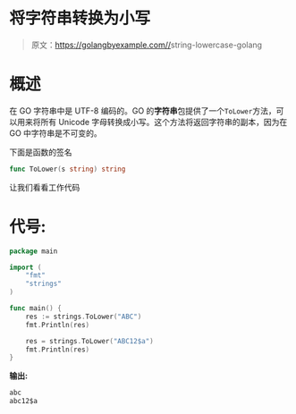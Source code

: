 # 将字符串转换为小写

> 原文：<https://golangbyexample.com//>string-lowercase-golang

# **概述**

在 GO 字符串中是 UTF-8 编码的。GO 的**字符串**包提供了一个`ToLower`方法，可以用来将所有 Unicode 字母转换成小写。这个方法将返回字符串的副本，因为在 GO 中字符串是不可变的。

下面是函数的签名

```go
func ToLower(s string) string
```

让我们看看工作代码

# **代号:**

```go
package main

import (
    "fmt"
    "strings"
)

func main() {
    res := strings.ToLower("ABC")
    fmt.Println(res)

    res = strings.ToLower("ABC12$a")
    fmt.Println(res)
}
```

**输出:**

```go
abc
abc12$a
```